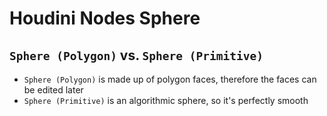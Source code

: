 # Houdini Nodes Sphere

## `Sphere (Polygon)` vs. `Sphere (Primitive)`

- `Sphere (Polygon)` is made up of polygon faces, therefore the faces can be edited later
- `Sphere (Primitive)` is an algorithmic sphere, so it's perfectly smooth
